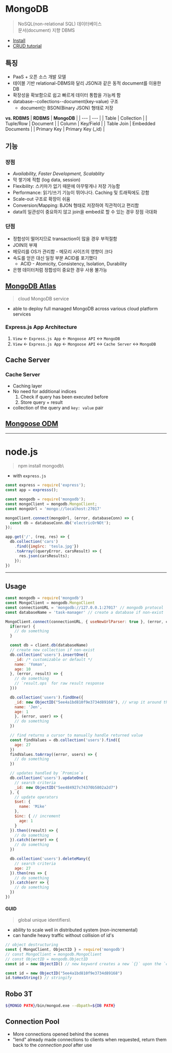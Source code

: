 # MongoDB

> NoSQL(non-relational SQL) 데이터베이스\
> 문서(document) 지향 DBMS

* [Install](https://docs.mongodb.com/manual/installation/)
* [CRUD tutorial](https://docs.mongodb.com/manual/crud/)


## 특징

* PaaS + 오픈 소스 개발 모델
* 테이블 기반 relational-DBMS와 달리 JSON과 같은 동적 document를 이용한 DB
* 확장성을 확보함으로 쉽고 빠르게 데이터 통합을 가능케 함
* database--collections--document(key-value) 구조
  * document는 BSON(Binary JSON) 형태로 저장

**vs. RDBMS**
| **RDBMS** | **MongoDB** |
| --- | --- |
| Table | Collection |
| Tuple/Row | Document |
| Column | Key/Field |
| Table Join | Embedded Documents |
| Primary Key | Primary Key (_id) |


## 기능



### 장점
* *Availability, Faster Development, Scalablity*
* 막 쌓기에 적합 (log data, session)
* Flexibility: 스키마가 없기 때문에 아무렇게나 저장 가능함
* Performance: 읽기/쓰기 기능이 뛰어나다. Caching 및 트래픽에도 강함
* Scale-out 구조로 확장이 쉬움
* Conversion/Mapping: BJON 형태로 저장하여 직관적이고 편리함
* data의 일관성이 중요하지 않고 join을 embed로 할 수 있는 경우 장점 극대화

### 단점
* 정합성이 떨어지므로 transaction이 많을 경우 부적절함
* JOIN의 부재
* 메모리를 OS가 관리함 - 메모리 사이즈의 영향이 크다
* 속도를 얻은 대신 일정 부분 ACID를 포기했다
  * ACID - Atomicity, Consistency, Isolation, Durability
* 은행 데이터처럼 정합성이 중요한 경우 사용 불가능


## [MongoDB Atlas](https://www.mongodb.com/cloud/atlas)
> cloud MongoDB service
* able to deploy full managed MongoDB across various cloud platform services

### Express.js App Architecture
1. `View` &larr; `Express.js App` &larr; `Mongoose API` &harr; `MongoDB`
2. `View` &larr; `Express.js App` &larr; `Mongoose API` &harr; `Cache Server` &harr; `MongoDB`

## Cache Server

### Cache Server
* Caching layer
* No need for additional indices
  1. Check if query has been executed before
  2. Store query + result
* collection of the query and `key: value` pair


## [Mongoose ODM](https://mongoosejs.com/docs/index.html)

---

# node.js
> npm install mongodb\
* with `express.js`
```javascript
const express = require('express');
const app = expresss();

const mongodb = require('mongodb');
const mongoClient = mongodb.MongoClient;
const mongoUrl = 'mongo://localhost:27017'

mongoClient.connect(mongoUrl, (error, databaseConn) => {
  const db = databaseConn.db('electricOrNOt');
});

app.get('/', (req, res) => {
  db.collection('cars')
    .find({imgSrc: 'tesla.jpg'})
    .toArray((queryError, carsResult) => {
      res.json(carsResults);
    });
})
```

---

## Usage
```javascript
const mongodb = require('mongodb')
const MongoClient = mongodb.MongoClient
const connectionURL = 'mongodb://127.0.0.1:27017' // mongodb protocol
const databaseName = 'task-manager' // create a database if non-exist

MongoClient.connect(connectionURL, { useNewUrlParser: true }, (error, client) => {
  if(error) {
    // do something
  }

  const db = client.db(databaseName)
  // create new collection if non-exist
  db.collection('users').insertOne({
    _id: /* customizable or default */
    name: 'Yoman',
    age: 10
  }, (error, result) => {
    // do something
    // `result.ops` for raw result response
  }))

  db.collection('users').findOne({ 
    _id: new ObjectID("5ee4a1bd810f9e3734d89168"), // wrap it around the `ObjectID` class
    name: 'Jen',
    age: 1 
    }, (error, user) => {
    // do something
  })

  // find returns a cursor to manually handle returned value
  const findValues = db.collection('users').find({
    age: 27
  })
  findValues.toArray((error, users) => {
    // do something
  })

  // updates handled by `Promise`s
  db.collection('users').updateOne({
    // search criteria
    _id: new ObjectID("5ee484927c74370b5802a2d7")
  }, {
    // update operators
    $set: {
      name: 'Mike'
    },
    $inc: { // increment
      age: 1
    }
  }).then((result) => {
    // do something
  }).catch((error) => {
    // do something
  })

  db.collection('users').deleteMany({
    // search criteria
    age: 27
  }).then(res => {
    // do something
  }).catch(err => {
    // do something
  })
})
```
#### GUID
> global unique identifiers\
* ability to scale well in distributed system (non-incremental)
* can handle heavy traffic without collision of id's
```javascript
// object destructuring
const { MongoClient, ObjectID } = require('mongodb')
// const MongoClient = mongodb.MongoClient
// const ObjectID = mongodb.ObjectID
const id = new ObjectID() // new keyword creates a new `{}` upon the `constructor` function and binds `this` to it.

const id = new ObjectID("5ee4a1bd810f9e3734d89168")
id.toHexString() // stringify
```

## Robo 3T
```bash
${MONGO PATH}/bin/mongod.exe --dbpath=${DB PATH}
```

## Connection Pool
* More connections opened behind the scenes
* "lend" already made connections to clients when requested, return them back to the *connection pool* after use